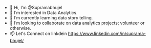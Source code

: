 - 👋 Hi, I’m @Supramabhujel
- 👀 I’m interested in Data Analytics.
- 🌱 I’m currently learning data story telling.
- 💞️ I’m looking to collaborate on data analytics projects; volunteer or otherwise.
- 📫 Let's Connect on linkdein https://www.linkedin.com/in/suprama-bhujel/


<!---
Supramabhujel/Supramabhujel is a ✨ special ✨ repository because its `README.md` (this file) appears on your GitHub profile.
You can click the Preview link to take a look at your changes.
--->
